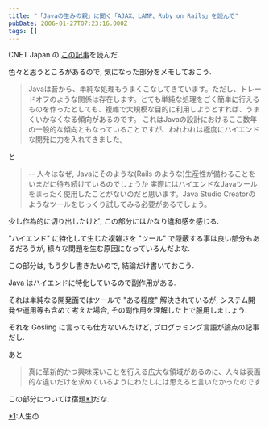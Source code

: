 ```yaml
---
title: "「Javaの生みの親」に聞く「AJAX、LAMP、Ruby on Rails」を読んで"
pubDate: 2006-01-27T07:23:16.000Z
tags: []
---
```


CNET Japan の [この記事](http://japan.cnet.com/interview/story/0,2000050154,20094959,00.htm)を読んだ.

色々と思うところがあるので, 気になった部分をメモしておこう.

> Javaは昔から、単純な処理もうまくこなしてきています。ただし、トレードオフのような関係は存在します。とても単純な処理をごく簡単に行えるものを作ったとしても、複雑で大規模な目的に利用しようとすれば、うまくいかなくなる傾向があるのです。
> これはJavaの設計におけるここ数年の一般的な傾向ともなっていることですが、われわれは極度にハイエンドな開発に力を入れてきました。
>

と

> -- 人々はなぜ, Javaにそのような(Rails のような)生産性が備わることをいまだに待ち続けているのでしょうか
> 実際にはハイエンドなJavaツールをまったく使用したことがないのだと思います。Java Studio Creatorのようなツールをじっくり試してみる必要があるでしょう。
>

少し作為的に切り出したけど, この部分にはかなり違和感を感じる.

"ハイエンド" に特化して生じた複雑さを "ツール" で隠蔽する事は良い部分もあるだろうが, 様々な問題を生む原因になっているんだよな.

この部分は, もう少し書きたいので, 結論だけ書いておこう.

Java はハイエンドに特化しているので副作用がある.

それは単純なる開発面ではツールで "ある程度" 解決されているが, システム開発や運用等も含めて考えた場合, その副作用を理解した上で服用しましょう.

それを Gosling に言っても仕方ないんだけど, プログラミング言語が論点の記事だし.

あと
> 真に革新的かつ興味深いことを行える広大な領域があるのに、人々は表面的な違いだけを求めているようにわたしには思えると言いたかったのです
>

この部分については宿題[*1](#f-973eb1d5)だな.

[*1](#fn-973eb1d5):人生の